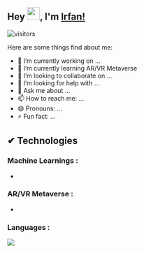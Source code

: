 ## Hey <img src="https://github.com/TheDudeThatCode/TheDudeThatCode/blob/master/Assets/Hi.gif" width="29">, I'm [Irfan!](https://mohdirfan.netlify.app/)

![visitors](https://visitor-badge.laobi.icu/badge?page_id=dev-mdirfan.dev-mdirfan)

Here are some things find about me:
- 🔭 I’m currently working on ...
- 🌱 I’m currently learning AR/VR Metaverse
- 👯 I’m looking to collaborate on ...
- 🤔 I’m looking for help with ...
- 💬 Ask me about ...
- 📫 How to reach me: ...
- 😄 Pronouns: ...
- ⚡ Fun fact: ...
##  ✔ Technologies 
### Machine Learnings :
* 
### AR/VR Metaverse :
* 
### Languages :
<img src="https://img.shields.io/badge/Python-FFD43B?style=for-the-badge&logo=python&logoColor=darkgreen" />


